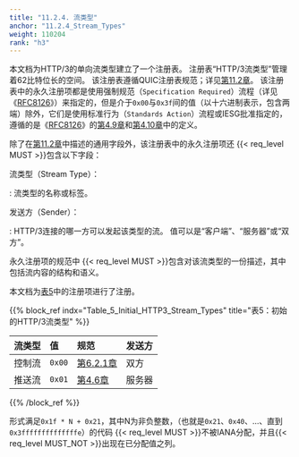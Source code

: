 ```yaml
---
title: "11.2.4. 流类型"
anchor: "11.2.4_Stream_Types"
weight: 110204
rank: "h3"
---
```


本文档为HTTP/3的单向流类型建立了一个注册表。
注册表“HTTP/3流类型”管理着62比特位长的空间。
该注册表遵循QUIC注册表规范；详见[第11.2章](#11.2_New_Registries)。
该注册表中的永久注册项都是使用强制规范（`Specification Required`）流程（详见《[RFC8126](https://www.rfc-editor.org/info/rfc8126)》）来指定的，但是介于`0x00`与`0x3f`间的值（以十六进制表示，包含两端）除外，它们是使用标准行为（`Standards Action`）流程或IESG批准指定的，遵循的是《[RFC8126](https://www.rfc-editor.org/info/rfc8126)》的[第4.9章](https://www.rfc-editor.org/rfc/rfc8126#section-4.9)和[第4.10章](https://www.rfc-editor.org/rfc/rfc8126#section-4.10)中的定义。

除了在[第11.2章](#11.2_New_Registries)中描述的通用字段外，该注册表中的永久注册项还 {{< req_level MUST >}}包含以下字段：

流类型（Stream Type）：

:   流类型的名称或标签。

发送方（Sender）：

:   HTTP/3连接的哪一方可以发起该类型的流。
值可以是“客户端”、“服务器”或“双方”。

永久注册项的规范中 {{< req_level MUST >}}包含对该流类型的一份描述，其中包括流内容的结构和语义。

本文档为[表5](#Table_5_Initial_HTTP3_Stream_Types)中的注册项进行了注册。

{{% block_ref
indx="Table_5_Initial_HTTP3_Stream_Types"
title="表5：初始的HTTP/3流类型" %}}

| 流类型 | 值      | 规范          | 发送方 |
|:----|:-------|:------------|:----|
| 控制流 | `0x00` | [第6.2.1章](#6.2.1_Control_Streams) | 双方  |
| 推送流 | `0x01` | [第4.6章](#4.6_Server_Push)   | 服务器 |

{{% /block_ref %}}

形式满足`0x1f * N + 0x21`，其中N为非负整数，（也就是`0x21`、`0x40`、...、直到`0x3ffffffffffffffe`）的代码 {{< req_level MUST >}}不被IANA分配，并且{{< req_level MUST_NOT >}}出现在已分配值之列。
